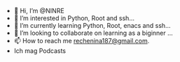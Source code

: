 - 👋 Hi, I’m @NINRE
- 👀 I’m interested in Python, Root and ssh...
- 🌱 I’m currently learning Python, Root, enacs and ssh...
- 💞️ I’m looking to collaborate on learning as a biginner ...
- 📫 How to reach me rechenina187@gmail.com.
- Ich mag Podcasts

<!---
NINRE/NINRE is a ✨ special ✨ repository because its `README.md` (this file) appears on your GitHub profile.
You can click the Preview link to take a look at your changes.
--->
